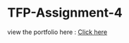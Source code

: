 # TFP-Assignment-4
view the portfolio here : <a href="https://allenthomas01.github.io/TFP-Assignment-4/">Click here </a>
